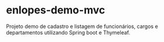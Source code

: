 # enlopes-demo-mvc
Projeto demo de cadastro e listagem de funcionários, cargos e departamentos utilizando Spring boot e Thymeleaf. 
